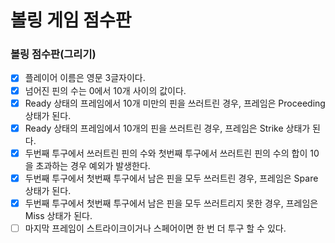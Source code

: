 # 볼링 게임 점수판
### 볼링 점수판(그리기)
- [x] 플레이어 이름은 영문 3글자이다.
- [x] 넘어진 핀의 수는 0에서 10개 사이의 값이다.
- [x] Ready 상태의 프레임에서 10개 미만의 핀을 쓰러트린 경우, 프레임은 Proceeding 상태가 된다.
- [x] Ready 상태의 프레임에서 10개의 핀을 쓰러트린 경우, 프레임은 Strike 상태가 된다.
- [x] 두번째 투구에서 쓰러트린 핀의 수와 첫번째 투구에서 쓰러트린 핀의 수의 합이 10을 초과하는 경우 예외가 발생한다. 
- [x] 두번째 투구에서 첫번째 투구에서 남은 핀을 모두 쓰러트린 경우, 프레임은 Spare 상태가 된다.
- [x] 두번째 투구에서 첫번째 투구에서 남은 핀을 모두 쓰러트리지 못한 경우, 프레임은 Miss 상태가 된다.
- [ ] 마지막 프레임이 스트라이크이거나 스페어이면 한 번 더 투구 할 수 있다. 
